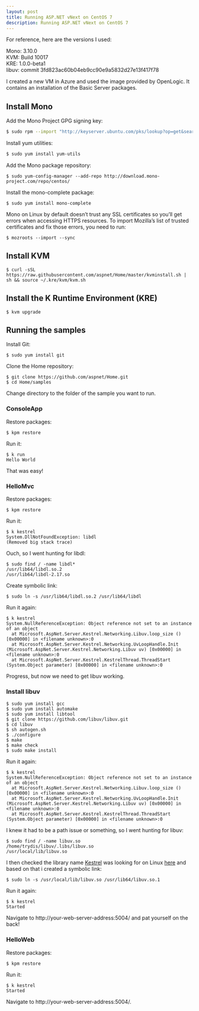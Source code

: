 ```yaml
---
layout: post
title: Running ASP.NET vNext on CentOS 7
description: Running ASP.NET vNext on CentOS 7
---
```

For reference, here are the versions I used:

Mono: 3.10.0  
KVM: Build 10017  
KRE: 1.0.0-beta1  
libuv: commit 3fd823ac60b04eb9cc90e9a5832d27e13f417f78

I created a new VM in Azure and used the image provided by OpenLogic. It contains an installation of the Basic Server packages.

## Install Mono ##

Add the Mono Project GPG signing key:

```bash
$ sudo rpm --import "http://keyserver.ubuntu.com/pks/lookup?op=get&search=0x3FA7E0328081BFF6A14DA29AA6A19B38D3D831EF"
```

Install yum utilities:

```bash
$ sudo yum install yum-utils
```

Add the Mono package repository:

```
$ sudo yum-config-manager --add-repo http://download.mono-project.com/repo/centos/
```

Install the mono-complete package:

```
$ sudo yum install mono-complete
```

Mono on Linux by default doesn’t trust any SSL certificates so you’ll get errors when accessing HTTPS resources. To import Mozilla’s list of trusted certificates and fix those errors, you need to run:

```
$ mozroots --import --sync
```

## Install KVM ##

```
$ curl -sSL https://raw.githubusercontent.com/aspnet/Home/master/kvminstall.sh | sh && source ~/.kre/kvm/kvm.sh
```

## Install the K Runtime Environment (KRE) ##

```
$ kvm upgrade
```

## Running the samples ##

Install Git:

```
$ sudo yum install git
```

Clone the Home repository:

```
$ git clone https://github.com/aspnet/Home.git
$ cd Home/samples
```

Change directory to the folder of the sample you want to run.

### ConsoleApp ###

Restore packages:

```
$ kpm restore
```

Run it:

```
$ k run
Hello World
```

That was easy!

### HelloMvc ###

Restore packages:

```
$ kpm restore
```

Run it:

```
$ k kestrel
System.DllNotFoundException: libdl
(Removed big stack trace)
```

Ouch, so I went hunting for libdl:

```
$ sudo find / -name libdl*
/usr/lib64/libdl.so.2
/usr/lib64/libdl-2.17.so
```

Create symbolic link:

```
$ sudo ln -s /usr/lib64/libdl.so.2 /usr/lib64/libdl
```

Run it again:

```
$ k kestrel
System.NullReferenceException: Object reference not set to an instance of an object
  at Microsoft.AspNet.Server.Kestrel.Networking.Libuv.loop_size () [0x00000] in <filename unknown>:0
  at Microsoft.AspNet.Server.Kestrel.Networking.UvLoopHandle.Init (Microsoft.AspNet.Server.Kestrel.Networking.Libuv uv) [0x00000] in <filename unknown>:0
  at Microsoft.AspNet.Server.Kestrel.KestrelThread.ThreadStart (System.Object parameter) [0x00000] in <filename unknown>:0
```

Progress, but now we need to get libuv working.

### Install libuv ###

```
$ sudo yum install gcc
$ sudo yum install automake
$ sudo yum install libtool
$ git clone https://github.com/libuv/libuv.git
$ cd libuv
$ sh autogen.sh
$ ./configure
$ make
$ make check
$ sudo make install
```

Run it again:

```
$ k kestrel
System.NullReferenceException: Object reference not set to an instance of an object
  at Microsoft.AspNet.Server.Kestrel.Networking.Libuv.loop_size () [0x00000] in <filename unknown>:0
  at Microsoft.AspNet.Server.Kestrel.Networking.UvLoopHandle.Init (Microsoft.AspNet.Server.Kestrel.Networking.Libuv uv) [0x00000] in <filename unknown>:0
  at Microsoft.AspNet.Server.Kestrel.KestrelThread.ThreadStart (System.Object parameter) [0x00000] in <filename unknown>:0
```

I knew it had to be a path issue or something, so I went hunting for libuv:

```
$ sudo find / -name libuv.so
/home/trydis/libuv/.libs/libuv.so
/usr/local/lib/libuv.so
```

I then checked the library name [Kestrel](https://github.com/aspnet/KestrelHttpServer) was looking for on Linux [here](https://github.com/aspnet/KestrelHttpServer/blob/dev/src/Microsoft.AspNet.Server.Kestrel/KestrelEngine.cs) and based on that i created a symbolic link:

```
$ sudo ln -s /usr/local/lib/libuv.so /usr/lib64/libuv.so.1
```

Run it again:

```
$ k kestrel
Started
```

Navigate to http://your-web-server-address:5004/ and pat yourself on the back!


### HelloWeb ###

Restore packages:

```
$ kpm restore
```

Run it:

```
$ k kestrel
Started
```

Navigate to http://your-web-server-address:5004/.
